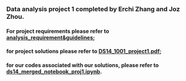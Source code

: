 ### Data analysis project 1 completed by Erchi Zhang and Joz Zhou. <br />
#### For project requirements please refer to [analysis_requirement&guidelines](analysis_requirement&guidelines);<br/>
#### for project solutions please refer to [DS14_1001_project1.pdf](DS14_1001_project1.pdf);<br/>
#### for our codes associated with our solutions, please refer to [ds14_merged_notebook_proj1.ipynb](ds14_merged_notebook_proj1.ipynb).

